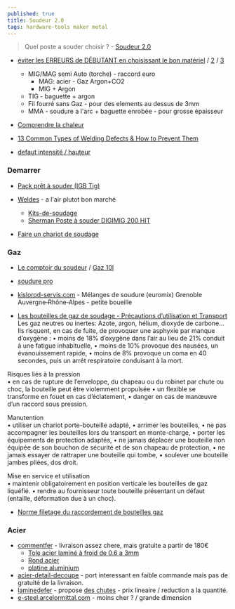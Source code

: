 ```yaml
---
published: true
title: Soudeur 2.0
tags: hardware-tools maker metal
---
```

> Quel poste a souder choisir ? - [Soudeur 2.0](https://www.youtube.com/watch?v=OJNb0512_cg)

- [éviter les ERREURS de DÉBUTANT en choisissant le bon matériel](https://www.youtube.com/watch?v=aiNl3enuMzA) / [2](https://www.youtube.com/watch?v=kZvakDwDMnc) / [3](https://www.youtube.com/watch?v=G3Gg9VVSo00)
	- MIG/MAG semi Auto (torche) - raccord euro 
    	- MAG: acier - Gaz Argon+CO2
    	- MIG + Argon
    - TIG - baguette + argon
    - Fil fourré sans Gaz - pour des elements au dessus de 3mm
    - MMA - soudure a l'arc + baguette enrobée - pour grosse épaisseur
    
- [Comprendre la chaleur](https://www.youtube.com/watch?v=FGJWxkIg6Ok)
- [13 Common Types of Welding Defects & How to Prevent Them](https://weldguru.com/common-welding-defects/)

-  [defaut intensité / hauteur](https://youtu.be/h7GdvtKsEAQ?t=583)

### Demarrer
- [Pack prêt à souder (IGB Tig)](https://www.igbtig.com/postes-a-souder-mig-c102x3886317)
- [Weldes](https://weldes.fr/) - a l'air plutot bon marché
	- [Kits-de-soudage](https://weldes.fr/fr_FR/c/Kits-de-soudage/260/1/default/3)
    - [Sherman Poste à souder DIGIMIG 200 HIT](https://weldes.fr/fr_FR/p/Sherman-Poste-a-souder-DIGIMIG-200-HIT/5953)
    
- [Faire un chariot de soudage](https://www.youtube.com/watch?v=4QVkGkJT_kE)

### Gaz
- [Le comptoir du soudeur](https://lecomptoirdusoudeur.com/156-bouteilles-de-gaz) / [Gaz 10l](https://lecomptoirdusoudeur.com/bouteilles-de-gaz/808-pack-lk13001-cnr-gaz.html)

- [soudure pro](https://www.soudure.pro/)

- [kislorod-servis.com](https://kislorod-servis.com/fr/lyon/grenoble/euromix) - Mélanges de soudure (euromix) Grenoble Auvergne‐Rhône‐Alpes - petite boueille

- [Les bouteilles de gaz de soudage - Précautions d’utilisation et Transport
](https://www.soudeurs.com/site/les-bouteilles-de-gaz-de-soudage-precautions-d-utilisation-et-transport-837/)
Les gaz neutres ou inertes:
Azote, argon, hélium, dioxyde de carbone…
Ils risquent, en cas de fuite, de provoquer une asphyxie par manque d’oxygène :
• moins de 18% d’oxygène dans l’air au lieu de 21% conduit à une fatigue inhabituelle,
• moins de 10% provoque des nausées, un évanouissement rapide,
• moins de 8% provoque un coma en 40 secondes, puis un arrêt respiratoire conduisant à la mort.

Risques liés à la pression  
• en cas de rupture de l’enveloppe, du chapeau ou du robinet par chute ou choc, la bouteille peut être violemment propulsée
• un flexible se transforme en fouet en cas d’éclatement,
• danger en cas de manœuvre d’un raccord sous pression.

Manutention  
• utiliser un chariot porte-bouteille adapté,
• arrimer les bouteilles,
• ne pas accompagner les bouteilles lors du transport en monte-charge,
• porter les équipements de protection adaptés,
• ne jamais déplacer une bouteille non équipée de son bouchon de sécurité et de son chapeau de protection,
• ne jamais essayer de rattraper une bouteille qui tombe,
• soulever une bouteille jambes pliées, dos droit.

Mise en service et utilisation  
• maintenir obligatoirement en position verticale les bouteilles de gaz liquéfié.
• rendre au fournisseur toute bouteille présentant un défaut (entaille, déformation due à un choc).

- [Norme filetage du raccordement de bouteilles gaz](https://www.prosynergie.fr/norme-filetage-raccord-bouteilles-gaz-detendeur-p-324563)

### Acier
- [commentfer](https://www.commentfer.fr/) - livraison assez chere, mais gratuite a partir de 180€
	- [Tole acier laminé à froid de 0.6 a 3mm](https://www.commentfer.fr/tole-acier/2260-8638-tole-acier-lamine-a-froid-3701102725286.html#/42-epaisseur-1_mm)
    - [Rond acier](https://www.commentfer.fr/fer-rond-acier/817-2615-rond-acier-etire-40-mm-3701102717236.html#/25-longueur_en_metre-1_metre/638-section-40_mm)
    - [platine aluminium](https://www.commentfer.fr/platine-aluminium/2085-4467-platine-aluminium-150-x-150-mm-3701102727839.html#/59-epaisseur-10_mm/612-section-150_x_150_mm)
- [acier-detail-decoupe](https://www.acier-detail-decoupe.fr/) - port interessant en faible  commande mais pas de gratuité de la livraison.
- [laminedefer](https://www.laminedefer.fr/) - propose [des chutes](https://www.laminedefer.fr/tube-profile-carre/1164-2117-tube-profile-carre-lot-de-chutes.html#/186-tube_profile_carre_sections-petites_sections_entre_20x20x2_et_45x45x2) - prix lineaire / reduction a la quantité.
- [e-steel.arcelormittal.com](https://e-steel.arcelormittal.com/FR/fr/) - moins cher ? / grande dimension

